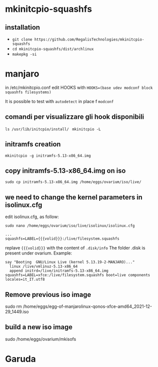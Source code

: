 # mkinitcpio-squashfs

## installation
* ```git clone https://github.com/RegalisTechnologies/mkinitcpio-squashfs```
* ```cd mkinitcpio-squashfs/dist/archlinux```
* ```makepkg -si```

# manjaro
in /etc/mkinitcpio.conf edit HOOKS with
```HOOKS=(base udev modconf block squashfs filesystems)```

It is possible to test with ```autodetect``` in place f ```modconf```

## comandi per visualizzare gli hook disponibili
``` ls /usr/lib/initcpio/install/ ``` 
``` mkinitcpio -L``` 

## initramfs creation
```mkinitcpio -g initramfs-5.13-x86_64.img```

## copy initramfs-5.13-x86_64.img on iso
```sudo cp initramfs-5.13-x86_64.img /home/eggs/ovarium/iso/live/```

## we need to change the kernel parameters in isolinux.cfg

edit isolinux.cfg, as follow:

```sudo nano /home/eggs/ovarium/iso/live/isolinux/isolinux.cfg```

```
...
squashfs=LABEL={{{volid}}}:/live/filesystem.squashfs 
```
replave  ```{{{volid}}}``` with the content of ```.disk/info``` 
The folder .disk  is present under ovarium. Example:

```
say "Booting  GNU/Linux Live (kernel 5.13.19-2-MANJARO)..."
  linux /live/vmlinuz-5.13-x86_64
  append initrd=/live/initramfs-5.13-x86_64.img squashfs=LABEL=xfce:/live/filesystem.squashfs boot=live components locales=it_IT.utf8
```

## Remove previous iso image
sudo rm /home/eggs/egg-of-manjarolinux-qonos-xfce-amd64_2021-12-29_1449.iso 

## build a new iso image
sudo /home/eggs/ovarium/mkisofs


# Garuda
